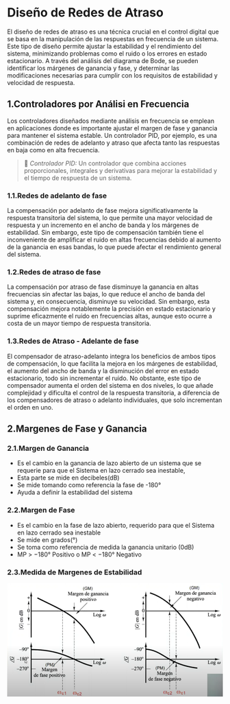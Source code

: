 # Diseño de Redes de Atraso 

El diseño de redes de atraso es una técnica crucial en el control digital que se basa en la manipulación de las respuestas en frecuencia de un sistema. Este tipo de diseño permite ajustar la estabilidad y el rendimiento del sistema, minimizando problemas como el ruido o los errores en estado estacionario. A través del análisis del diagrama de Bode, se pueden identificar los márgenes de ganancia y fase, y determinar las modificaciones necesarias para cumplir con los requisitos de estabilidad y velocidad de respuesta.


## 1.Controladores por Análisi en Frecuencia

Los controladores diseñados mediante análisis en frecuencia se emplean en aplicaciones donde es importante ajustar el margen de fase y ganancia para mantener el sistema estable. Un controlador PID, por ejemplo, es una combinación de redes de adelanto y atraso que afecta tanto las respuestas en baja como en alta frecuencia.

>🔑 *Controlador PID:* Un controlador que combina acciones proporcionales, integrales y derivativas para mejorar la estabilidad y el tiempo de respuesta de un sistema.

### 1.1.Redes de adelanto de fase

La compensación por adelanto de fase mejora significativamente la respuesta transitoria del sistema, lo que permite una mayor velocidad de respuesta y un incremento en el ancho de banda y los márgenes de estabilidad. Sin embargo, este tipo de compensación también tiene el inconveniente de amplificar el ruido en altas frecuencias debido al aumento de la ganancia en esas bandas, lo que puede afectar el rendimiento general del sistema.

### 1.2.Redes de atraso de fase

La compensación por atraso de fase disminuye la ganancia en altas frecuencias sin afectar las bajas, lo que reduce el ancho de banda del sistema y, en consecuencia, disminuye su velocidad. Sin embargo, esta compensación mejora notablemente la precisión en estado estacionario y suprime eficazmente el ruido en frecuencias altas, aunque esto ocurre a costa de un mayor tiempo de respuesta transitoria.

### 1.3.Redes de Atraso - Adelante de fase

El compensador de atraso-adelanto integra los beneficios de ambos tipos de compensación, lo que facilita la mejora en los márgenes de estabilidad, el aumento del ancho de banda y la disminución del error en estado estacionario, todo sin incrementar el ruido. No obstante, este tipo de compensador aumenta el orden del sistema en dos niveles, lo que añade complejidad y dificulta el control de la respuesta transitoria, a diferencia de los compensadores de atraso o adelanto individuales, que solo incrementan el orden en uno.

## 2.Margenes de Fase y Ganancia

### 2.1.Margen de Ganancia

 * Es el cambio en la ganancia de lazo abierto de un sistema que se requerie para que el Sistema en lazo cerrado sea inestable,
 * Esta parte se mide en decibeles(dB)
 * Se mide tomando como referencia la fase de -180°
 * Ayuda a definir la estabilidad del sistema

### 2.2.Margen de Fase

 * Es el cambio en la fase de lazo abierto, requerido para que el Sistema en lazo cerrado sea inestable
 * Se mide en grados(°)
 * Se toma como referencia de medida la ganancia unitario (0dB)
 * MP > −180° Positivo o MP < −180° Negativo

### 2.3.Medida de Margenes de Estabilidad

![MGP](images/MGP.png)

